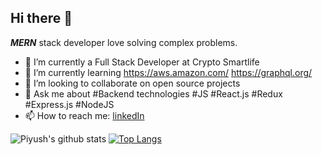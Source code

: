 
 <!-- **pr2897** is a ✨ _special_ ✨ repository because its `README.md` (this file) appears on your GitHub profile.-->

## Hi there 👋  

 ***MERN***  stack developer 
love solving complex problems.

- 🔭 I’m currently a Full Stack Developer at Crypto Smartlife
- 🌱 I’m currently learning https://aws.amazon.com/ https://graphql.org/
- 👯 I’m looking to collaborate on open source projects
- 💬 Ask me about #Backend technologies #JS #React.js #Redux #Express.js #NodeJS
- 📫 How to reach me: [linkedIn](https://www.linkedin.com/in/piyushrajkhg/)

![Piyush's github stats](https://github-readme-stats.vercel.app/api?username=pr2897&show_icons=true&theme=dark)    [![Top Langs](https://github-readme-stats.vercel.app/api/top-langs/?username=pr2897&show_icons=true&theme=dark)](https://github.com/pr2897)




  
